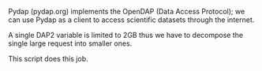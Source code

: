 Pydap (pydap.org) implements the OpenDAP (Data Access Protocol); we can use Pydap as a client to access scientific datasets through the internet. 

A single DAP2 variable is limited to 2GB thus we have to decompose the single large request into smaller ones.

This script does this job.


